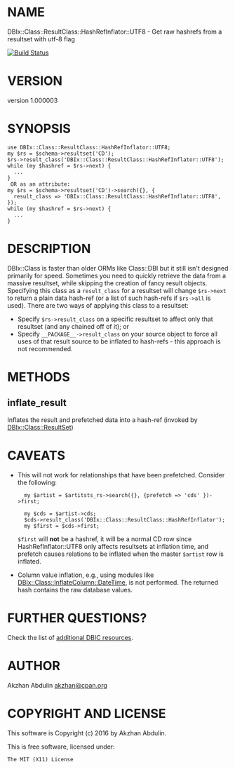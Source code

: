 # NAME

DBIx::Class::ResultClass::HashRefInflator::UTF8 - Get raw hashrefs from a resultset with utf-8 flag

[![Build Status](https://travis-ci.org/akzhan/DBIx-Class-ResultClass-HashRefInflator-UTF8.svg?branch=master)](https://travis-ci.org/akzhan/DBIx-Class-ResultClass-HashRefInflator-UTF8)

# VERSION

version 1.000003

# SYNOPSIS

    use DBIx::Class::ResultClass::HashRefInflator::UTF8;
    my $rs = $schema->resultset('CD');
    $rs->result_class('DBIx::Class::ResultClass::HashRefInflator::UTF8');
    while (my $hashref = $rs->next) {
      ...
    }
     OR as an attribute:
    my $rs = $schema->resultset('CD')->search({}, {
      result_class => 'DBIx::Class::ResultClass::HashRefInflator::UTF8',
    });
    while (my $hashref = $rs->next) {
      ...
    }

# DESCRIPTION

DBIx::Class is faster than older ORMs like Class::DBI but it still isn't
designed primarily for speed. Sometimes you need to quickly retrieve the data
from a massive resultset, while skipping the creation of fancy result objects.
Specifying this class as a `result_class` for a resultset will change `$rs->next`
to return a plain data hash-ref (or a list of such hash-refs if `$rs->all` is used).
There are two ways of applying this class to a resultset:

- Specify `$rs->result_class` on a specific resultset to affect only that
resultset (and any chained off of it); or
- Specify `__PACKAGE__->result_class` on your source object to force all
uses of that result source to be inflated to hash-refs - this approach is not
recommended.

# METHODS

## inflate\_result

Inflates the result and prefetched data into a hash-ref (invoked by [DBIx::Class::ResultSet](https://metacpan.org/pod/DBIx::Class::ResultSet))

# CAVEATS

- This will not work for relationships that have been prefetched. Consider the
following:

        my $artist = $artitsts_rs->search({}, {prefetch => 'cds' })->first;

        my $cds = $artist->cds;
        $cds->result_class('DBIx::Class::ResultClass::HashRefInflator');
        my $first = $cds->first;

    `$first` will **not** be a hashref, it will be a normal CD row since
    HashRefInflator::UTF8 only affects resultsets at inflation time, and prefetch causes
    relations to be inflated when the master `$artist` row is inflated.

- Column value inflation, e.g., using modules like
[DBIx::Class::InflateColumn::DateTime](https://metacpan.org/pod/DBIx::Class::InflateColumn::DateTime), is not performed.
The returned hash contains the raw database values.

# FURTHER QUESTIONS?

Check the list of [additional DBIC resources](https://metacpan.org/pod/DBIx::Class#GETTING-HELP-SUPPORT).

# AUTHOR

Akzhan Abdulin <akzhan@cpan.org>

# COPYRIGHT AND LICENSE

This software is Copyright (c) 2016 by Akzhan Abdulin.

This is free software, licensed under:

    The MIT (X11) License
